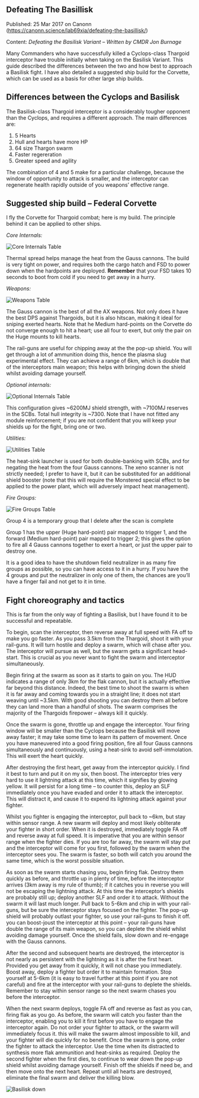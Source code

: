 ## Defeating The Basillisk

Published: 25 Mar 2017 on Canonn (https://canonn.science/lab69xia/defeating-the-basillisk/)

Content: *Defeating the Basilisk Variant – Written by CMDR Jon Burnage*

Many Commanders who have successfully killed a Cyclops-class Thargoid interceptor have trouble initially when taking on the Basilisk Variant. This guide described the differences between the two and how best to approach a Basilisk fight. I have also detailed a suggested ship build for the Corvette, which can be used as a basis for other large ship builds.

## **Differences between the Cyclops and Basilisk**

The Basilisk-class Thargoid interceptor is a considerably tougher opponent than the Cyclops, and requires a different approach. The main differences are:

1. 5 Hearts
2. Hull and hearts have more HP
3. 64 size Thargon swarm
4. Faster regereration
5. Greater speed and agility

The combination of 4 and 5 make for a particular challenge, because the window of opportunity to attack is smaller, and the interceptor can regenerate health rapidly outside of you weapons’ effective range.

## **Suggested ship build – Federal Corvette**

I fly the Corvette for Thargoid combat; here is my build. The principle behind it can be applied to other ships.

*Core Internals:*

![Core Internals Table](https://canonn.science/wp-content/uploads/2017/04/Core-internals-300x85.jpg)

Thermal spread helps manage the heat from the Gauss cannons. The build is very tight on power, and requires both the cargo hatch and FSD to power down when the hardpoints are deployed. **Remember** that your FSD takes 10 seconds to boot from cold if you need to get away in a hurry.

*Weapons:*

![Weapons Table](https://canonn.science/wp-content/uploads/2017/04/Weapons-300x71.jpg)

The Gauss cannon is the best of all the AX weapons. Not only does it have the best DPS against Thargoids, but it is also hitscan, making it ideal for sniping exerted hearts. Note that he Medium hard-points on the Corvette do not converge enough to hit a heart; use all four to exert, but only the pair on the Huge mounts to kill hearts.

The rail-guns are useful for chipping away at the the pop-up shield. You will get through a lot of ammunition doing this, hence the plasma slug experimental effect. They can achieve a range of 6km, which is double that of the interceptors main weapon; this helps with bringing down the shield whilst avoiding damage yourself.

*Optional internals:*

![Optional Internals Table](https://canonn.science/wp-content/uploads/2017/04/Optional-Internals-300x93.jpg)

This configuration gives ~6200MJ shield strength, with ~7100MJ reserves in the SCBs. Total hull integrity is ~7300. Note that I have not fitted any module reinforcement; if you are not confident that you will keep your shields up for the fight, bring one or two.

*Utilities:*

![Utilities Table](https://canonn.science/wp-content/uploads/2017/04/Utilities-Table-300x51.jpg)

The heat-sink launcher is used for both double-banking with SCBs, and for negating the heat from the four Gauss cannons. The xeno scanner is not strictly needed; I prefer to have it, but it can be substituted for an additional shield booster (note that this will require the Monstered special effect to be applied to the power plant, which will adversely impact heat management).

*Fire Groups:*

![Fire Groups Table](https://canonn.science/wp-content/uploads/2017/04/Fire-Groups-300x91.jpg)

Group 4 is a temporary group that I delete after the scan is complete

Group 1 has the upper (Huge hard-point) pair mapped to trigger 1, and the forward (Medium hard-point) pair mapped to trigger 2; this gives the option to fire all 4 Gauss cannons together to exert a heart, or just the upper pair to destroy one.

It is a good idea to have the shutdown field neutralizer in as many fire groups as possible, so you can have access to it in a hurry. If you have the 4 groups and put the neutralizer in only one of them, the chances are you’ll have a finger fail and not get to it in time.

## **Fight choreography and tactics**

This is far from the only way of fighting a Basilisk, but I have found it to be successful and repeatable.

To begin, scan the interceptor, then reverse away at full speed with FA off to make you go faster. As you pass 3.5km from the Thargoid, shoot it with your rail-guns. It will turn hostile and deploy a swarm, which will chase after you. The interceptor will pursue as well, but the swarm gets a significant head-start. This is crucial as you never want to fight the swarm and interceptor simultaneously.

Begin firing at the swarm as soon as it starts to gain on you. The HUD indicates a range of only 3km for the flak cannon, but it is actually effective far beyond this distance. Indeed, the best time to shoot the swarm is when it is far away and coming towards you in a straight line; it does not start weaving until ~3.5km. With good shooting you can destroy them all before they can land more than a handful of shots. The swarm comprises the majority of the Thargoids firepower – always kill it quickly.

Once the swarm is gone, throttle up and engage the interceptor. Your firing window will be smaller than the Cyclops because the Basilisk will move away faster; it may take some time to learn its pattern of movement. Once you have maneuvered into a good firing position, fire all four Gauss cannons simultaneously and continuously, using a heat-sink to avoid self-immolation. This will exert the heart quickly.

After destroying the first heart, get away from the interceptor quickly. I find it best to turn and put it on my six, then boost. The interceptor tries very hard to use it lightning attack at this time, which it signifies by glowing yellow. It will persist for a long time – to counter this, deploy an SLF immediately once you have evaded and order it to attack the interceptor. This will distract it, and cause it to expend its lightning attack against your fighter.

Whilst you fighter is engaging the interceptor, pull back to ~6km, but stay within sensor range. A new swarm will deploy and most likely obliterate your fighter in short order. When it is destroyed, immediately toggle FA off and reverse away at full speed. It is imperative that you are within sensor range when the fighter dies. If you are too far away, the swarm will stay put and the interceptor will come for you first, followed by the swarm when the interceptor sees you. The swarm is faster, so both will catch you around the same time, which is the worst possible situation.

As soon as the swarm starts chasing you, begin firing flak. Destroy them quickly as before, and throttle up in plenty of time, before the interceptor arrives (3km away is my rule of thumb); if it catches you in reverse you will not be escaping the lightning attack. At this time the interceptor’s shields are probably still up; deploy another SLF and order it to attack. Without the swarm it will last much longer. Pull back to 5-6km and chip in with your rail-guns, but be sure the interceptor stays focused on the fighter. The pop-up shield will probably outlast your fighter, so use your rail-guns to finish it off. you can boost-joust the interceptor at this point – your rail-guns have double the range of its main weapon, so you can deplete the shield whilst avoiding damage yourself. Once the shield fails, slow down and re-engage with the Gauss cannons.

After the second and subsequent hearts are destroyed, the interceptor is not nearly as persistent with the lightning as it is after the first heart. Provided you get away from it quickly, it will not chase you immediately. Boost away, deploy a fighter but order it to maintain formation. Stop yourself at 5-6km (it is easy to travel further at this point if you are not careful) and fire at the interceptor with your rail-guns to deplete the shields. Remember to stay within sensor range so the next swarm chases you before the interceptor.

When the next swarm deploys, toggle FA off and reverse as fast as you can, firing flak as you go. As before, the swarm will catch you faster than the interceptor, enabling you to kill it first before you have to engage the interceptor again. Do not order your fighter to attack, or the swarm will immediately focus it. this will make the swarm almost impossible to kill, and your fighter will die quickly for no benefit. Once the swarm is gone, order the fighter to attack the interceptor. Use the time when its distracted to synthesis more flak ammunition and heat-sinks as required. Deploy the second fighter when the first dies, to continue to wear down the pop-up shield whilst avoiding damage yourself. Finish off the shields if need be, and then move onto the next heart. Repeat until all hearts are destroyed, eliminate the final swarm and deliver the killing blow.

![Basilisk down](https://canonn.science/wp-content/uploads/2017/04/Basilisk-Down-300x169.jpg)